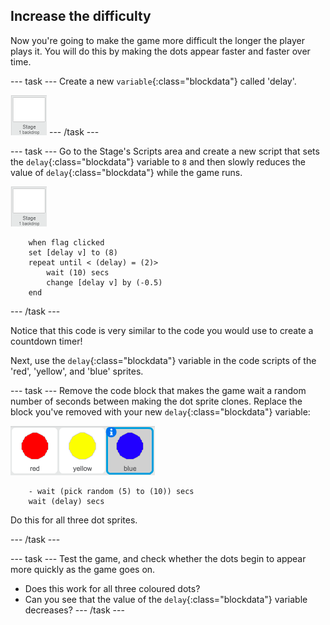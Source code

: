 ## Increase the difficulty

Now you're going to make the game more difficult the longer the player plays it. You will do this by making the dots appear faster and faster over time.

--- task ---
Create a new `variable`{:class="blockdata"} called 'delay'.

![Stage sprite](images/stage-sprite.png)
--- /task ---

--- task ---
Go to the Stage's Scripts area and create a new script that sets the `delay`{:class="blockdata"} variable to `8` and then slowly reduces the value of `delay`{:class="blockdata"} while the game runs.

![Stage sprite](images/stage-sprite.png)

```blocks
	when flag clicked
	set [delay v] to (8)
	repeat until < (delay) = (2)>
		wait (10) secs
		change [delay v] by (-0.5)
	end
```
--- /task ---

Notice that this code is very similar to the code you would use to create a countdown timer!

Next, use the `delay`{:class="blockdata"} variable in the code scripts of the 'red', 'yellow', and 'blue' sprites.

--- task ---
Remove the code block that makes the game wait a random number of seconds between making the dot sprite clones. Replace the block you've removed with your new `delay`{:class="blockdata"} variable:

![screenshot](images/all-dots.png)

```blocks
	- wait (pick random (5) to (10)) secs
	wait (delay) secs
```

Do this for all three dot sprites.

--- /task ---

--- task ---
Test the game, and check whether the dots begin to appear more quickly as the game goes on.

+ Does this work for all three coloured dots?
+ Can you see that the value of the `delay`{:class="blockdata"} variable decreases?
--- /task ---
